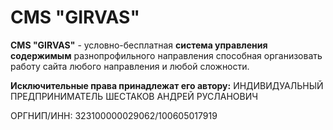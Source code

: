 # CMS "GIRVAS"
__CMS "GIRVAS"__ - условно-бесплатная __система управления содержимым__ разнопрофильного направления способная организовать работу сайта любого направления и любой сложности.

__Исключительные права принадлежат его автору:__
ИНДИВИДУАЛЬНЫЙ ПРЕДПРИНИМАТЕЛЬ ШЕСТАКОВ АНДРЕЙ РУСЛАНОВИЧ

ОРГНИП/ИНН: 323100000029062/100605017919
